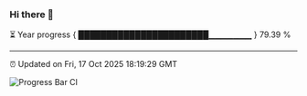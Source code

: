 ### Hi there 👋

⏳ Year progress { ███████████████████████▁▁▁▁▁▁▁ } 79.39 %

---

⏰ Updated on Fri, 17 Oct 2025 18:19:29 GMT

![Progress Bar CI](https://github.com/liununu/liununu/workflows/Progress%20Bar%20CI/badge.svg)
